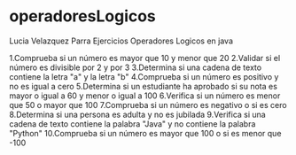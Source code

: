 # operadoresLogicos
Lucia Velazquez Parra
Ejercicios Operadores Logicos en java 

1.Comprueba si un número es mayor que 10 y menor que 20
2.Validar si el número es divisible por 2 y por 3
3.Determina si una cadena de texto contiene la letra \"a\" y la letra \"b\"
4.Comprueba si un número es positivo y no es igual a cero
5.Determina si un estudiante ha aprobado si su nota es mayor o igual a 60 y menor o igual a 100
6.Verifica si un número es menor que 50 o mayor que 100
7.Comprueba si un número es negativo o si es cero
8.Determina si una persona es adulta y no es jubilada
9.Verifica si una cadena de texto contiene la palabra \"Java\" y no contiene la palabra \"Python\"
10.Comprueba si un número es mayor que 100 o si es menor que -100
